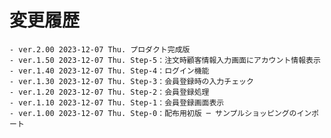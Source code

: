 # 変更履歴

	- ver.2.00 2023-12-07 Thu. プロダクト完成版
	- ver.1.50 2023-12-07 Thu. Step-5：注文時顧客情報入力画面にアカウント情報表示
	- ver.1.40 2023-12-07 Thu. Step-4：ログイン機能
	- ver.1.30 2023-12-07 Thu. Step-3：会員登録時の入力チェック
	- ver.1.20 2023-12-07 Thu. Step-2：会員登録処理
	- ver.1.10 2023-12-07 Thu. Step-1：会員登録画面表示
	- ver.1.00 2023-12-07 Thu. Step-0：配布用初版 ─ サンプルショッピングのインポート
